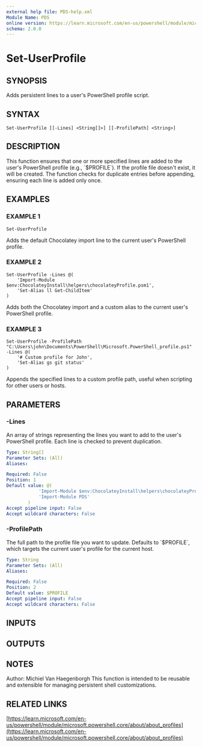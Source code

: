 ```yaml
---
external help file: PDS-help.xml
Module Name: PDS
online version: https://learn.microsoft.com/en-us/powershell/module/microsoft.powershell.core/about/about_profiles
schema: 2.0.0
---
```


# Set-UserProfile

## SYNOPSIS
Adds persistent lines to a user's PowerShell profile script.

## SYNTAX

```
Set-UserProfile [[-Lines] <String[]>] [[-ProfilePath] <String>]
```

## DESCRIPTION
This function ensures that one or more specified lines are added to the user's PowerShell profile (e.g., \`$PROFILE\`).
If the profile file doesn't exist, it will be created.
The function checks for duplicate entries before appending, ensuring each line is added only once.

## EXAMPLES

### EXAMPLE 1
```
Set-UserProfile
```

Adds the default Chocolatey import line to the current user's PowerShell profile.

### EXAMPLE 2
```
Set-UserProfile -Lines @(
    'Import-Module $env:ChocolateyInstall\helpers\chocolateyProfile.psm1',
    'Set-Alias ll Get-ChildItem'
)
```

Adds both the Chocolatey import and a custom alias to the current user's PowerShell profile.

### EXAMPLE 3
```
Set-UserProfile -ProfilePath "C:\Users\john\Documents\PowerShell\Microsoft.PowerShell_profile.ps1" -Lines @(
    '# Custom profile for John',
    'Set-Alias gs git status'
)
```

Appends the specified lines to a custom profile path, useful when scripting for other users or hosts.

## PARAMETERS

### -Lines
An array of strings representing the lines you want to add to the user's PowerShell profile.
Each line is checked to prevent duplication.

```yaml
Type: String[]
Parameter Sets: (All)
Aliases:

Required: False
Position: 1
Default value: @(
            'Import-Module $env:ChocolateyInstall\helpers\chocolateyProfile.psm1',
            'Import-Module PDS'
        )
Accept pipeline input: False
Accept wildcard characters: False
```

### -ProfilePath
The full path to the profile file you want to update.
Defaults to \`$PROFILE\`, which targets the current user's profile for the current host.

```yaml
Type: String
Parameter Sets: (All)
Aliases:

Required: False
Position: 2
Default value: $PROFILE
Accept pipeline input: False
Accept wildcard characters: False
```

## INPUTS

## OUTPUTS

## NOTES
Author: Michiel Van Haegenborgh
This function is intended to be reusable and extensible for managing persistent shell customizations.

## RELATED LINKS

[https://learn.microsoft.com/en-us/powershell/module/microsoft.powershell.core/about/about_profiles](https://learn.microsoft.com/en-us/powershell/module/microsoft.powershell.core/about/about_profiles)

